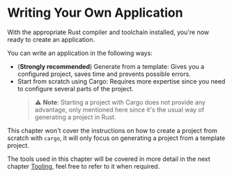 # Writing Your Own Application

With the appropriate Rust compiler and toolchain installed, you're now ready to create an application.

You can write an application in the following ways:

- (**Strongly recommended**) Generate from a template: Gives you a configured project, saves time and prevents possible errors.
- Start from scratch using Cargo: Requires more expertise since you need to configure several parts of the project.
    > ⚠️ **Note**: Starting a project with Cargo does not provide any advantage, only mentioned here since it's the usual way of generating a project in Rust.


This chapter won't cover the instructions on how to create a project from scratch with `cargo`, it will only focus on generating a project from a template project.

The tools used in this chapter will be covered in more detail in the next chapter [Tooling][tooling], feel free to refer to it when required.

[tooling]: ../tooling/index.md
